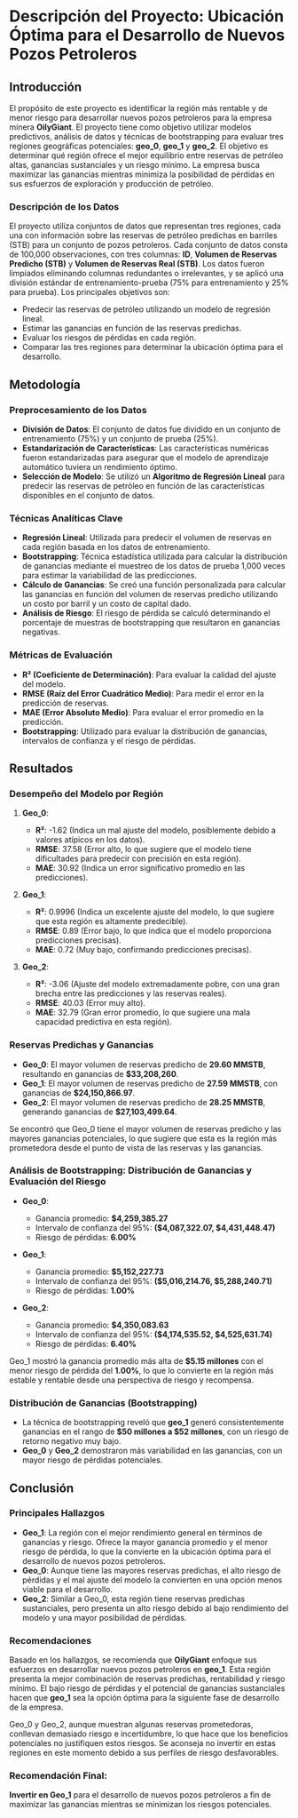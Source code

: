 # Descripción del Proyecto: Ubicación Óptima para el Desarrollo de Nuevos Pozos Petroleros

## Introducción

El propósito de este proyecto es identificar la región más rentable y de menor riesgo para desarrollar nuevos pozos petroleros para la empresa minera **OilyGiant**. El proyecto tiene como objetivo utilizar modelos predictivos, análisis de datos y técnicas de bootstrapping para evaluar tres regiones geográficas potenciales: **geo_0**, **geo_1** y **geo_2**. El objetivo es determinar qué región ofrece el mejor equilibrio entre reservas de petróleo altas, ganancias sustanciales y un riesgo mínimo. La empresa busca maximizar las ganancias mientras minimiza la posibilidad de pérdidas en sus esfuerzos de exploración y producción de petróleo.

### Descripción de los Datos

El proyecto utiliza conjuntos de datos que representan tres regiones, cada una con información sobre las reservas de petróleo predichas en barriles (STB) para un conjunto de pozos petroleros. Cada conjunto de datos consta de 100,000 observaciones, con tres columnas: **ID**, **Volumen de Reservas Predicho (STB)** y **Volumen de Reservas Real (STB)**. Los datos fueron limpiados eliminando columnas redundantes o irrelevantes, y se aplicó una división estándar de entrenamiento-prueba (75% para entrenamiento y 25% para prueba). Los principales objetivos son:

- Predecir las reservas de petróleo utilizando un modelo de regresión lineal.
- Estimar las ganancias en función de las reservas predichas.
- Evaluar los riesgos de pérdidas en cada región.
- Comparar las tres regiones para determinar la ubicación óptima para el desarrollo.

## Metodología

### Preprocesamiento de los Datos

- **División de Datos**: El conjunto de datos fue dividido en un conjunto de entrenamiento (75%) y un conjunto de prueba (25%).
- **Estandarización de Características**: Las características numéricas fueron estandarizadas para asegurar que el modelo de aprendizaje automático tuviera un rendimiento óptimo.
- **Selección de Modelo**: Se utilizó un **Algoritmo de Regresión Lineal** para predecir las reservas de petróleo en función de las características disponibles en el conjunto de datos.

### Técnicas Analíticas Clave

- **Regresión Lineal**: Utilizada para predecir el volumen de reservas en cada región basada en los datos de entrenamiento.
- **Bootstrapping**: Técnica estadística utilizada para calcular la distribución de ganancias mediante el muestreo de los datos de prueba 1,000 veces para estimar la variabilidad de las predicciones.
- **Cálculo de Ganancias**: Se creó una función personalizada para calcular las ganancias en función del volumen de reservas predicho utilizando un costo por barril y un costo de capital dado.
- **Análisis de Riesgo**: El riesgo de pérdida se calculó determinando el porcentaje de muestras de bootstrapping que resultaron en ganancias negativas.

### Métricas de Evaluación

- **R² (Coeficiente de Determinación)**: Para evaluar la calidad del ajuste del modelo.
- **RMSE (Raíz del Error Cuadrático Medio)**: Para medir el error en la predicción de reservas.
- **MAE (Error Absoluto Medio)**: Para evaluar el error promedio en la predicción.
- **Bootstrapping**: Utilizado para evaluar la distribución de ganancias, intervalos de confianza y el riesgo de pérdidas.

## Resultados

### Desempeño del Modelo por Región

1. **Geo_0**:
   - **R²**: -1.62 (Indica un mal ajuste del modelo, posiblemente debido a valores atípicos en los datos).
   - **RMSE**: 37.58 (Error alto, lo que sugiere que el modelo tiene dificultades para predecir con precisión en esta región).
   - **MAE**: 30.92 (Indica un error significativo promedio en las predicciones).

2. **Geo_1**:
   - **R²**: 0.9996 (Indica un excelente ajuste del modelo, lo que sugiere que esta región es altamente predecible).
   - **RMSE**: 0.89 (Error bajo, lo que indica que el modelo proporciona predicciones precisas).
   - **MAE**: 0.72 (Muy bajo, confirmando predicciones precisas).

3. **Geo_2**:
   - **R²**: -3.06 (Ajuste del modelo extremadamente pobre, con una gran brecha entre las predicciones y las reservas reales).
   - **RMSE**: 40.03 (Error muy alto).
   - **MAE**: 32.79 (Gran error promedio, lo que sugiere una mala capacidad predictiva en esta región).

### Reservas Predichas y Ganancias

- **Geo_0**: El mayor volumen de reservas predicho de **29.60 MMSTB**, resultando en ganancias de **$33,208,260**.
- **Geo_1**: El mayor volumen de reservas predicho de **27.59 MMSTB**, con ganancias de **$24,150,866.97**.
- **Geo_2**: El mayor volumen de reservas predicho de **28.25 MMSTB**, generando ganancias de **$27,103,499.64**.

Se encontró que Geo_0 tiene el mayor volumen de reservas predicho y las mayores ganancias potenciales, lo que sugiere que esta es la región más prometedora desde el punto de vista de las reservas y las ganancias.

### Análisis de Bootstrapping: Distribución de Ganancias y Evaluación del Riesgo

- **Geo_0**:
  - Ganancia promedio: **$4,259,385.27**
  - Intervalo de confianza del 95%: **($4,087,322.07, $4,431,448.47)**
  - Riesgo de pérdidas: **6.00%**
  
- **Geo_1**:
  - Ganancia promedio: **$5,152,227.73**
  - Intervalo de confianza del 95%: **($5,016,214.76, $5,288,240.71)**
  - Riesgo de pérdidas: **1.00%**

- **Geo_2**:
  - Ganancia promedio: **$4,350,083.63**
  - Intervalo de confianza del 95%: **($4,174,535.52, $4,525,631.74)**
  - Riesgo de pérdidas: **6.40%**

Geo_1 mostró la ganancia promedio más alta de **$5.15 millones** con el menor riesgo de pérdida del **1.00%**, lo que lo convierte en la región más estable y rentable desde una perspectiva de riesgo y recompensa.

### Distribución de Ganancias (Bootstrapping)

- La técnica de bootstrapping reveló que **geo_1** generó consistentemente ganancias en el rango de **$50 millones a $52 millones**, con un riesgo de retorno negativo muy bajo.
- **Geo_0** y **Geo_2** demostraron más variabilidad en las ganancias, con un mayor riesgo de pérdidas potenciales.

## Conclusión

### Principales Hallazgos

- **Geo_1**: La región con el mejor rendimiento general en términos de ganancias y riesgo. Ofrece la mayor ganancia promedio y el menor riesgo de pérdida, lo que la convierte en la ubicación óptima para el desarrollo de nuevos pozos petroleros.
- **Geo_0**: Aunque tiene las mayores reservas predichas, el alto riesgo de pérdidas y el mal ajuste del modelo la convierten en una opción menos viable para el desarrollo.
- **Geo_2**: Similar a Geo_0, esta región tiene reservas predichas sustanciales, pero presenta un alto riesgo debido al bajo rendimiento del modelo y una mayor posibilidad de pérdidas.

### Recomendaciones

Basado en los hallazgos, se recomienda que **OilyGiant** enfoque sus esfuerzos en desarrollar nuevos pozos petroleros en **geo_1**. Esta región presenta la mejor combinación de reservas predichas, rentabilidad y riesgo mínimo. El bajo riesgo de pérdidas y el potencial de ganancias sustanciales hacen que **geo_1** sea la opción óptima para la siguiente fase de desarrollo de la empresa.

Geo_0 y Geo_2, aunque muestran algunas reservas prometedoras, conllevan demasiado riesgo e incertidumbre, lo que hace que los beneficios potenciales no justifiquen estos riesgos. Se aconseja no invertir en estas regiones en este momento debido a sus perfiles de riesgo desfavorables.

### Recomendación Final:
**Invertir en Geo_1** para el desarrollo de nuevos pozos petroleros a fin de maximizar las ganancias mientras se minimizan los riesgos potenciales.
